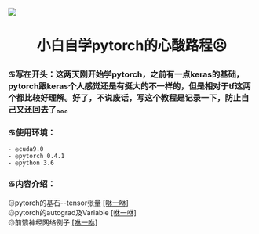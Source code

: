 ![](https://pic2.zhimg.com/v2-0ebe61d7d5b0530808a01f679eb9214c_1200x500.jpg)
# <p align="center">小白自学pytorch的心酸路程☹</p>
### ♋写在开头：这两天刚开始学pytorch，之前有一点keras的基础，pytorch跟keras个人感觉还是有挺大的不一样的，但是相对于tf这两个都比较好理解。好了，不说废话，写这个教程是记录一下，防止自己又还回去了。。。
### ♋使用环境：
    - ◎cuda9.0
    - ◎pytorch 0.4.1
    - ◎python 3.6
### ♋内容介绍：
   <div> ۞pytorch的基石--tensor张量 <a href="https://github.com/LittleStars666/pytorch_learning/blob/master/github/tensor.ipynb">[咻一咻]</a></div>
   <div> ۞pytorch的autograd及Variable <a href="https://github.com/LittleStars666/pytorch_learning/blob/master/github/variable.ipynb">[咻一咻]</a></div> 
   <div> ۞前馈神经网络例子 <a href="https://github.com/LittleStars666/pytorch_learning/blob/master/github/fnn.ipynb">[咻一咻]</a></div>

